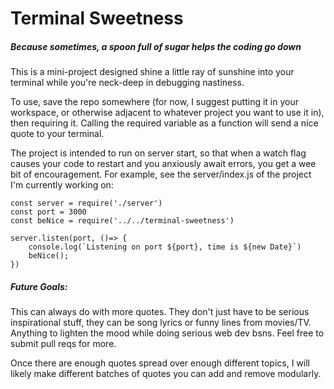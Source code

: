 # Terminal Sweetness
##### Because sometimes, a spoon full of sugar helps the coding go down

This is a mini-project designed shine a little ray of sunshine into your terminal while you're neck-deep in debugging nastiness. 

To use, save the repo somewhere (for now, I suggest putting it in your workspace, or otherwise adjacent to whatever project you want to use it in), then requiring it. Calling the required variable as a function will send a nice quote to your terminal. 

The project is intended to run on server start, so that when a watch flag causes your code to restart and you anxiously await errors, you get a wee bit of encouragement. For example, see the server/index.js of the project I'm currently working on:

```
const server = require('./server')
const port = 3000
const beNice = require('../../terminal-sweetness')

server.listen(port, ()=> {
    console.log(`Listening on port ${port}, time is ${new Date}`)
    beNice();
})
```

##### Future Goals:

This can always do with more quotes. They don't just have to be serious inspirational stuff, they can be song lyrics or funny lines from movies/TV. Anything to lighten the mood while doing serious web dev bsns. Feel free to submit pull reqs for more. 

Once there are enough quotes spread over enough different topics, I will likely make different batches of quotes you can add and remove modularly. 
